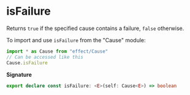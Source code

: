 # isFailure

Returns `true` if the specified cause contains a failure, `false` otherwise.

To import and use `isFailure` from the "Cause" module:

```ts
import * as Cause from "effect/Cause"
// Can be accessed like this
Cause.isFailure
```

**Signature**

```ts
export declare const isFailure: <E>(self: Cause<E>) => boolean
```
